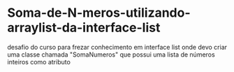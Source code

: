 # Soma-de-N-meros-utilizando-arraylist-da-interface-list
desafio do curso para frezar conhecimento em interface list onde devo criar  uma classe chamada "SomaNumeros" que possui uma lista de números inteiros como atributo
